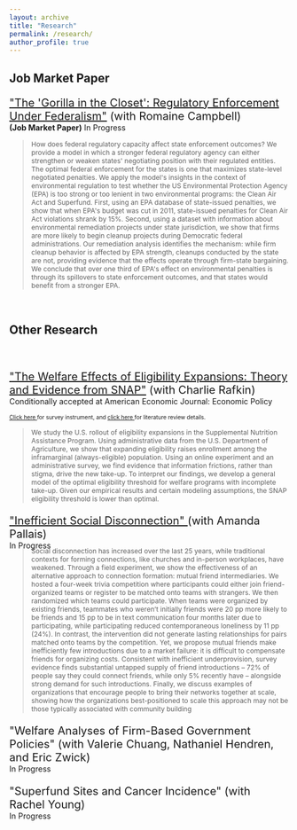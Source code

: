 ```yaml
---
layout: archive
title: "Research"
permalink: /research/
author_profile: true
---
```


## Job Market Paper

<p style="font-size:20px; "> <a href="http://jenna-anders.github.io/files/ac_epa1.pdf" target="_blank">"The 'Gorilla in the Closet': Regulatory Enforcement Under Federalism"</a> (with Romaine Campbell) </p>
<p style="font-size:14px; margin-top:-20px; ">  <b>(Job Market Paper)</b> In Progress </p>

> <p style="font-size:12px;"> How does federal regulatory capacity affect state enforcement outcomes? We provide a model in which a stronger federal regulatory agency can either strengthen or weaken states' negotiating position with their regulated entities. The optimal federal enforcement for the states is one that maximizes state-level negotiated penalties. We apply the model's insights in the context of environmental regulation to test whether the US Environmental Protection Agency (EPA) is too strong or too lenient in two environmental programs: the Clean Air Act and Superfund. First, using an EPA database of state-issued penalties, we show that when EPA's budget was cut in 2011, state-issued penalties for Clean Air Act violations shrank by 15%. Second, using a dataset with information about environmental remediation projects under state jurisdiction, we show that firms are more likely to begin cleanup projects during Democratic federal administrations. Our remediation analysis identifies the mechanism: while firm cleanup behavior is affected by EPA strength, cleanups conducted by the state are not, providing evidence that the effects operate through firm-state bargaining. We conclude that over one third of EPA's effect on environmental penalties is through its spillovers to state enforcement outcomes, and that states would benefit from a stronger EPA.</p>

<br>

## Other Research
<p style="font-size:20px; margin-top: 60px; "> <a href="http://jenna-anders.github.io/files/ar_eligibility.pdf" target="_blank">"The Welfare Effects of Eligibility Expansions: Theory and Evidence from SNAP"</a> (with Charlie Rafkin) </p>
<p style="font-size:14px; margin-top:-20px; margin-bottom:1 px;"> Conditionally accepted at American Economic Journal: Economic Policy </p>
<p style="font-size:10px; margin-top:1 px; margin-bottom:-20 px;"> <a href="http://jenna-anders.github.io/files/ar_collatedSNAPsurvey.pdf" target="_blank">Click here </a> for survey instrument, and <a href="https://docs.google.com/spreadsheets/d/13xdsN8HdbkhG0G4r_B9565gLLCgGQe_dEYt0TQFqcvA/edit?gid=401039404#gid=401039404" target="_blank">click here </a> for literature review details. </p>


> <p style="font-size:12px;"> We study the U.S. rollout of eligibility expansions in the Supplemental Nutrition Assistance Program. Using administrative data from the U.S. Department of Agriculture, we show that expanding eligibility raises enrollment among the inframarginal (always-eligible) population. Using an online experiment and an administrative survey, we find evidence that information frictions, rather than stigma, drive the new take-up. To interpret our findings, we develop a general model of the optimal eligibility threshold for welfare programs with incomplete take-up. Given our empirical results and certain modeling assumptions, the SNAP eligibility threshold is lower than optimal.</p>

<p style="font-size:20px; margin-top:20px "> <a href="http://jenna-anders.github.io/files/anderspallais.pdf" target="_blank">"Inefficient Social Disconnection" </a> (with Amanda Pallais) </p>
<p style="font-size:14px; margin-top:-20px;  margin-bottom:-20px;">  In Progress </p>

> <p style="font-size:12px;">Social disconnection has increased over the last 25 years, while traditional contexts for forming connections, like churches and in-person workplaces, have weakened. Through a field experiment, we show the effectiveness of an alternative approach to connection formation: mutual friend intermediaries. We hosted a four-week trivia competition where participants could either join friend-organized teams or register to be matched onto teams with strangers. We then randomized which teams could participate. When teams were organized by existing friends, teammates who weren’t initially friends were 20 pp more likely to be friends and 15 pp to be in text communication four months later due to participating, while participating reduced contemporaneous loneliness by 11 pp (24%). In contrast, the intervention did not generate lasting relationships for pairs matched onto teams by the competition. Yet, we propose mutual friends make inefficiently few introductions due to a market failure: it is difficult to compensate friends for organizing costs. Consistent with inefficient underprovision, survey evidence finds substantial untapped supply of friend introductions – 72% of people say they could connect friends, while only 5% recently have – alongside strong demand for such introductions. Finally, we discuss examples of organizations that encourage people to bring their networks together at scale, showing how the organizations best-positioned to scale this approach may not be those typically associated with community building </p>


<p style="font-size:20px; margin-top:20px; ">"Welfare Analyses of Firm-Based Government Policies" (with Valerie Chuang, Nathaniel Hendren, and Eric Zwick)</p>
<p style="font-size:14px; margin-top:-20px;  margin-bottom:-20px;">  In Progress </p>

<p></p>

<p style="font-size:20px; margin-top:40px; ">"Superfund Sites and Cancer Incidence" (with Rachel Young) </p>
<p style="font-size:14px; margin-top:-20px;  margin-bottom:-20px;">  In Progress </p>



